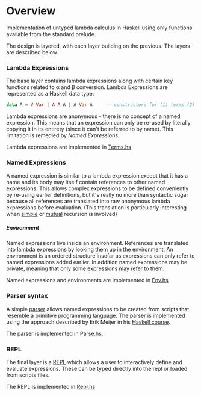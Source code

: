 # Overview

Implementation of untyped lambda calculus in Haskell using only functions available from the standard prelude.

The design is layered, with each layer building on the previous. The layers are described below.

### Lambda Expressions
The base layer contains lambda expressions along with certain key functions related to α and β conversion. Lambda Expressions are represented as a Haskell data type:

````haskell
data Λ = V Var | A Λ Λ | Λ Var Λ     -- constructors for (1) terms (2) applications (3) abstractions
````

Lambda expressions are anonymous - there is no concept of a named expression. This means that an expression can only be re-used by literally copying it in its entirety (since it can't be referred to by name). This limitation is remedied by *Named Expressions*.

Lambda expressions are implemented in [Terms.hs](../src/Terms.hs)

### Named Expressions
A named expression is similar to a lambda expression except that it has a name and its body may itself contain references to other named expressions. This allows complex expressions to be defined conveniently by re-using earlier definitions, but it's really no more than syntactic sugar because all references are translated into raw anonymous lambda expressions before evaluation. (This translation is particularly interesting when [simple](./SimpleRecursion.md) or [mutual](./MutualRecursion.md) recursion is involved)

##### Environment
Named expressions live inside an environment. References are translated into lambda expressions by looking them up in the environment. An environment is an ordered structure insofar as expressions can only refer to named expressions added earlier. In addition named expressions may be private, meaning that only some expressions may refer to them.

Named expressions and environments are implemented in [Env.hs](../src/Env.hs)

### Parser syntax
A simple [parser](./Syntax.md) allows named expressions to be created from scripts that resemble a primitive programming language. The parser is implemented using the approach described by Erik Meijer in his [Haskell course](https://www.edx.org/course/introduction-functional-programming-delftx-fp101x-0).

The parser is implemented in [Parse.hs](../src/Parse.hs). 

### REPL
The final layer is a [REPL](./Repl.md) which allows a user to interactively define and evaluate expressions. These can be typed directly into the repl or loaded from scripts files.

The REPL is implemented in [Repl.hs](../src/Repl.hs)
